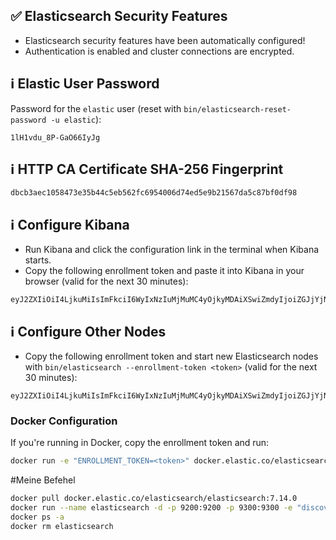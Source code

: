 
## ✅ Elasticsearch Security Features
- Elasticsearch security features have been automatically configured!
- Authentication is enabled and cluster connections are encrypted.

## ℹ️ Elastic User Password
Password for the `elastic` user (reset with `bin/elasticsearch-reset-password -u elastic`):
```
1lH1vdu_8P-GaO66IyJg
```

## ℹ️ HTTP CA Certificate SHA-256 Fingerprint
```
dbcb3aec1058473e35b44c5eb562fc6954006d74ed5e9b21567da5c87bf0df98
```

## ℹ️ Configure Kibana
- Run Kibana and click the configuration link in the terminal when Kibana starts.
- Copy the following enrollment token and paste it into Kibana in your browser (valid for the next 30 minutes):
```
eyJ2ZXIiOiI4LjkuMiIsImFkciI6WyIxNzIuMjMuMC4yOjkyMDAiXSwiZmdyIjoiZGJjYjNhZWMxMDU4NDczZTM1YjQ0YzVlYjU2MmZjNjk1NDAwNmQ3NGVkNWU5YjIxNTY3ZGE1Yzg3YmYwZGY5OCIsImtleSI6ImtDNXlvSW9Ca2xJVC15YUxET0hfOl83Y1RoLVE0UzlxajhsdzJXbllDUkEifQ==
```

## ℹ️ Configure Other Nodes
- Copy the following enrollment token and start new Elasticsearch nodes with `bin/elasticsearch --enrollment-token <token>` (valid for the next 30 minutes):
```
eyJ2ZXIiOiI4LjkuMiIsImFkciI6WyIxNzIuMjMuMC4yOjkyMDAiXSwiZmdyIjoiZGJjYjNhZWMxMDU4NDczZTM1YjQ0YzVlYjU2MmZjNjk1NDAwNmQ3NGVkNWU5YjIxNTY3ZGE1Yzg3YmYwZGY5OCIsImtleSI6Imp5NXlvSW9Ca2xJVC15YUxET0hfOm5oYXUzVjk3UVRXcmtBcGRKSDN4NXcifQ==
```

### Docker Configuration
If you're running in Docker, copy the enrollment token and run:
```bash
docker run -e "ENROLLMENT_TOKEN=<token>" docker.elastic.co/elasticsearch/elasticsearch:8.9.2
```
#Meine Befehel

```sh
docker pull docker.elastic.co/elasticsearch/elasticsearch:7.14.0
docker run --name elasticsearch -d -p 9200:9200 -p 9300:9300 -e "discovery.type=single-node" -e "ES_JAVA_OPTS=-Xms512m -Xmx512m" docker.elastic.co/elasticsearch/elasticsearch:7.14.0
docker ps -a
docker rm elasticsearch
```